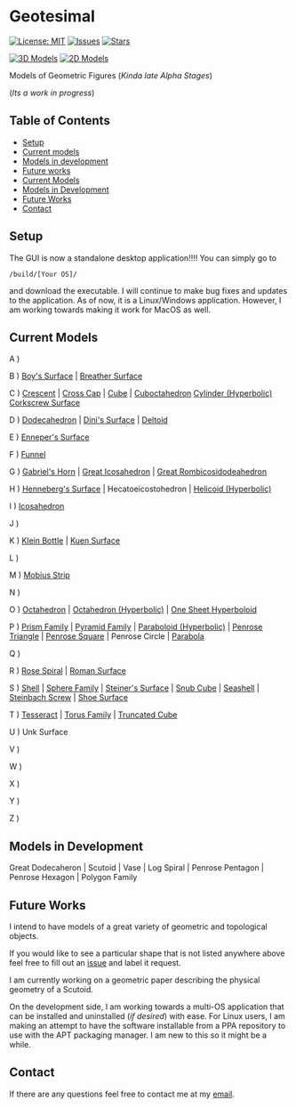 # Geotesimal

[![License: MIT](https://img.shields.io/badge/License-MIT-yellow.svg?branch=master)](https://opensource.org/licenses/MIT)
[![Issues](https://img.shields.io/github/issues/pharaohcola13/Geotesimal.svg?branch=master)](https://img.shields.io/github/issues/pharaohcola13/Geotesimal)
[![Stars](https://img.shields.io/github/stars/pharaohcola13/Geotesimal.svg?branch=master)](https://img.shields.io/github/stars/pharaohcola13/Geotesimal)

[![3D Models](https://img.shields.io/badge/3D%20Models-47-lightgrey.svg?branch=master)](https://github.com/PharaohCola13/Geotesimal/tree/master/src/Current%20Models)
[![2D Models](https://img.shields.io/badge/2d%20Models-7-lightgrey.svg)](https://github.com/PharaohCola13/Geotesimal/tree/master/src/Current%20Models/Two%20Space/)


Models of Geometric Figures
(*Kinda late Alpha Stages*)

(*Its a work in progress*)

## Table of Contents
- [Setup](#setup)
- [Current models](#current-models)
- [Models in development](#models-in-development)
- [Future works](#future-works)
- [Current Models](#current-models)
- [Models in Development](#models-in-development)
- [Future Works](#future-works)
- [Contact](#contact)

## Setup
The GUI is now a standalone desktop application!!!!
You can simply go to 
```
/build/[Your OS]/
```
and download the executable. I will continue to make bug fixes and updates to the application.
As of now, it is a Linux/Windows application. However, I am working towards making it work for MacOS as well. 
## Current Models
A )

B )
[Boy's Surface](http://mathworld.wolfram.com/BoySurface.html) |
[Breather Surface](https://github.com/PharaohCola13/geometric-models/tree/master/Current%20Models/Surfaces/breather_surface.py)

C )
[Crescent](https://github.com/PharaohCola13/geometric-models/tree/master/Current%20Models/Misc./cressant.py) | 
[Cross Cap](http://mathworld.wolfram.com/Cross-Cap.html) |
[Cube](http://mathworld.wolfram.com/Cube.html) |
[Cuboctahedron](http://mathworld.wolfram.com/Cuboctahedron.html)
[Cylinder (Hyperbolic)](http://mathworld.wolfram.com/HyperbolicCylinder.html)
[Corkscrew Surface](http://mathworld.wolfram.com/CorkscrewSurface.html)

D )
[Dodecahedron](http://mathworld.wolfram.com/Dodecahedron.html) |
[Dini's Surface](http://mathworld.wolfram.com/DinisSurface.html) |
[Deltoid](http://mathworld.wolfram.com/Deltoid.html)

E )
[Enneper's Surface](http://mathworld.wolfram.com/EnnepersMinimalSurface.html)

F ) 
[Funnel](http://mathworld.wolfram.com/Funnel.html)

G )
[Gabriel's Horn](http://mathworld.wolfram.com/GabrielsHorn.html) | 
[Great Icosahedron](http://mathworld.wolfram.com/GreatIcosahedron.html) | 
[Great Rombicosidodeahedron](http://mathworld.wolfram.com/GreatRhombicosidodecahedron.html)

H )
[Henneberg's Surface](http://mathworld.wolfram.com/HennebergsMinimalSurface.html) |
Hecatoeicostohedron |
[Helicoid (Hyperbolic)](http://mathworld.wolfram.com/HyperbolicHelicoid.html)

I )
[Icosahedron](http://mathworld.wolfram.com/Icosahedron.html)

J )

K )
[Klein Bottle](http://mathworld.wolfram.com/KleinBottle.html) | 
[Kuen Surface](http://mathworld.wolfram.com/KuenSurface.html)

L )

M )
[Mobius Strip](http://mathworld.wolfram.com/MoebiusStrip.html)

N )

O )
[Octahedron](http://mathworld.wolfram.com/Octahedron.html) |
[Octahedron (Hyperbolic)](http://mathworld.wolfram.com/HyperbolicOctahedron.html) |
[One Sheet Hyperboloid](http://mathworld.wolfram.com/One-SheetedHyperboloid.html)

P )
[Prism Family](http://mathworld.wolfram.com/Prism.html) |
[Pyramid Family](http://mathworld.wolfram.com/Pyramid.html) |
[Paraboloid (Hyperbolic)](http://mathworld.wolfram.com/HyperbolicParaboloid.html) |
[Penrose Triangle](http://mathworld.wolfram.com/PenroseTriangle.html) |
[Penrose Square](http://mathworld.wolfram.com/Tribox.html) |
Penrose Circle |
[Parabola](http://mathworld.wolfram.com/Parabola.html)

Q )

R )
[Rose Spiral](https://github.com/PharaohCola13/geometric-models/tree/master/Current%20Models/Misc./rose_spiral.py) |
[Roman Surface](http://mathworld.wolfram.com/RomanSurface.html)

S )
[Shell](https://github.com/PharaohCola13/geometric-models/tree/master/Current%20Models/Misc./shell.py) |
[Sphere Family](http://mathworld.wolfram.com/Sphere.html) |
[Steiner's Surface](http://mathworld.wolfram.com/SteinerSurface.html) |
[Snub Cube](http://mathworld.wolfram.com/SnubCube.html) |
[Seashell](http://mathworld.wolfram.com/Seashell.html) |
[Steinbach Screw](http://mathworld.wolfram.com/SteinbachScrew.html) | 
[Shoe Surface](http://mathworld.wolfram.com/ShoeSurface.html)

T )
[Tesseract](http://mathworld.wolfram.com/Tesseract.html) |
[Torus Family](http://mathworld.wolfram.com/Torus.html) |
[Truncated Cube](http://mathworld.wolfram.com/TruncatedCube.html)

U )
Unk Surface

V )

W )

X )

Y )

Z )

## Models in Development
Great Dodecaheron | Scutoid | Vase | Log Spiral | Penrose Pentagon | Penrose Hexagon | Polygon Family


## Future Works
I intend to have models of a great variety of geometric and topological objects.

If you would like to see a particular shape that is not listed anywhere above feel free to fill out an [issue](https://github.com/PharaohCola13/geometric-models/issues) and 
label it request.

I am currently working on a geometric paper describing the physical geometry of a Scutoid.

On the development side, I am working towards a multi-OS application that can be installed and uninstalled (*if desired*) with ease. For Linux users, I am making an attempt to have the software installable from a PPA repository to use with the APT packaging manager. I am new to this so it might be a while.

## Contact

If there are any questions feel free to contact me at my [email](spencer.riley@student.nmt.edu).
